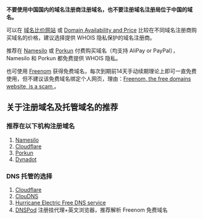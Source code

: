 **不要使用中国国内的域名注册商注册域名，也不要注册域名注册局位于中国的域名。**


可以在 [域名比价网站](https://zh-hans.tld-list.com) 或 [Domain Availability and Price](https://www.domcomp.com) 比较在不同域名注册商购买域名的价格，建议选择提供 WHOIS 隐私保护的域名注册商。

推荐在 [Namesilo](https://www.namesilo.com) 或 [Porkun](https://porkbun.com)  付费购买域名（均支持 AliPay or PayPal），Namesilo 和 Porkun 都免费提供 WHOIS 隐私。

也可使用 [Freenom](http://www.freenom.com) 获得免费域名，每次到期前14天手动续期理论上即可一直免费使用，但不建议该免费域名绑定个人网页，理由：[Freenom, the free domains website, is a scam ](https://daniel.is-a.dev/blog/freenom-the-free-domains-website-is-a-scam-3)。

## 关于注册域名及托管域名的推荐

### 推荐在以下机构注册域名

1. [Namesilo](https://www.namesilo.com)
2. [Cloudflare](https://www.cloudflare.com)
3. [Porkun](https://porkbun.com)
4. [Dynadot](https://www.dynadot.com)


### DNS 托管的选择
1. [Cloudflare](https://www.cloudflare.com)
2. [ClouDNS](https://www.cloudns.net)
3. [Hurricane Electric Free DNS service](https://dns.he.net)
4. [DNSPod](https://www.dnspod.com) 注册挂代理+英文浏览器，推荐解析 Freenom 免费域名










